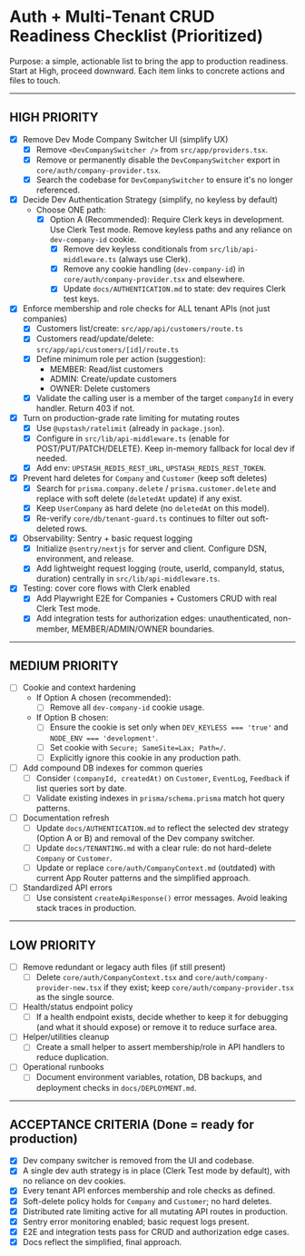 # Auth + Multi‑Tenant CRUD Readiness Checklist (Prioritized)

Purpose: a simple, actionable list to bring the app to production readiness. Start at High, proceed downward. Each item links to concrete actions and files to touch.

---

## HIGH PRIORITY

- [x] Remove Dev Mode Company Switcher UI (simplify UX)
  - [x] Remove `<DevCompanySwitcher />` from `src/app/providers.tsx`.
  - [x] Remove or permanently disable the `DevCompanySwitcher` export in `core/auth/company-provider.tsx`.
  - [x] Search the codebase for `DevCompanySwitcher` to ensure it's no longer referenced.

- [x] Decide Dev Authentication Strategy (simplify, no keyless by default)
  - Choose ONE path:
    - [x] Option A (Recommended): Require Clerk keys in development. Use Clerk Test mode. Remove keyless paths and any reliance on `dev-company-id` cookie.
      - [x] Remove dev keyless conditionals from `src/lib/api-middleware.ts` (always use Clerk).
      - [x] Remove any cookie handling (`dev-company-id`) in `core/auth/company-provider.tsx` and elsewhere.
      - [x] Update `docs/AUTHENTICATION.md` to state: dev requires Clerk test keys.

- [x] Enforce membership and role checks for ALL tenant APIs (not just companies)
  - [x] Customers list/create: `src/app/api/customers/route.ts`
  - [x] Customers read/update/delete: `src/app/api/customers/[id]/route.ts`
  - [x] Define minimum role per action (suggestion):
    - MEMBER: Read/list customers
    - ADMIN: Create/update customers
    - OWNER: Delete customers
  - [x] Validate the calling user is a member of the target `companyId` in every handler. Return 403 if not.

- [x] Turn on production-grade rate limiting for mutating routes
  - [x] Use `@upstash/ratelimit` (already in `package.json`).
  - [x] Configure in `src/lib/api-middleware.ts` (enable for POST/PUT/PATCH/DELETE). Keep in-memory fallback for local dev if needed.
  - [x] Add env: `UPSTASH_REDIS_REST_URL`, `UPSTASH_REDIS_REST_TOKEN`.

- [x] Prevent hard deletes for `Company` and `Customer` (keep soft deletes)
  - [x] Search for `prisma.company.delete` / `prisma.customer.delete` and replace with soft delete (`deletedAt` update) if any exist.
  - [x] Keep `UserCompany` as hard delete (no `deletedAt` on this model).
  - [x] Re-verify `core/db/tenant-guard.ts` continues to filter out soft-deleted rows.

- [x] Observability: Sentry + basic request logging
  - [x] Initialize `@sentry/nextjs` for server and client. Configure DSN, environment, and release.
  - [x] Add lightweight request logging (route, userId, companyId, status, duration) centrally in `src/lib/api-middleware.ts`.

- [x] Testing: cover core flows with Clerk enabled
  - [x] Add Playwright E2E for Companies + Customers CRUD with real Clerk Test mode.
  - [x] Add integration tests for authorization edges: unauthenticated, non-member, MEMBER/ADMIN/OWNER boundaries.

---

## MEDIUM PRIORITY

- [ ] Cookie and context hardening
  - If Option A chosen (recommended):
    - [ ] Remove all `dev-company-id` cookie usage.
  - If Option B chosen:
    - [ ] Ensure the cookie is set only when `DEV_KEYLESS === 'true'` and `NODE_ENV === 'development'`.
    - [ ] Set cookie with `Secure; SameSite=Lax; Path=/`.
    - [ ] Explicitly ignore this cookie in any production path.

- [ ] Add compound DB indexes for common queries
  - [ ] Consider `(companyId, createdAt)` on `Customer`, `EventLog`, `Feedback` if list queries sort by date.
  - [ ] Validate existing indexes in `prisma/schema.prisma` match hot query patterns.

- [ ] Documentation refresh
  - [ ] Update `docs/AUTHENTICATION.md` to reflect the selected dev strategy (Option A or B) and removal of the Dev company switcher.
  - [ ] Update `docs/TENANTING.md` with a clear rule: do not hard-delete `Company` or `Customer`.
  - [ ] Update or replace `core/auth/CompanyContext.md` (outdated) with current App Router patterns and the simplified approach.

- [ ] Standardized API errors
  - [ ] Use consistent `createApiResponse()` error messages. Avoid leaking stack traces in production.

---

## LOW PRIORITY

- [ ] Remove redundant or legacy auth files (if still present)
  - [ ] Delete `core/auth/CompanyContext.tsx` and `core/auth/company-provider-new.tsx` if they exist; keep `core/auth/company-provider.tsx` as the single source.

- [ ] Health/status endpoint policy
  - [ ] If a health endpoint exists, decide whether to keep it for debugging (and what it should expose) or remove it to reduce surface area.

- [ ] Helper/utilities cleanup
  - [ ] Create a small helper to assert membership/role in API handlers to reduce duplication.

- [ ] Operational runbooks
  - [ ] Document environment variables, rotation, DB backups, and deployment checks in `docs/DEPLOYMENT.md`.

---

## ACCEPTANCE CRITERIA (Done = ready for production)

- [x] Dev company switcher is removed from the UI and codebase.
- [x] A single dev auth strategy is in place (Clerk Test mode by default), with no reliance on dev cookies.
- [x] Every tenant API enforces membership and role checks as defined.
- [x] Soft-delete policy holds for `Company` and `Customer`; no hard deletes.
- [x] Distributed rate limiting active for all mutating API routes in production.
- [x] Sentry error monitoring enabled; basic request logs present.
- [x] E2E and integration tests pass for CRUD and authorization edge cases.
- [x] Docs reflect the simplified, final approach.
